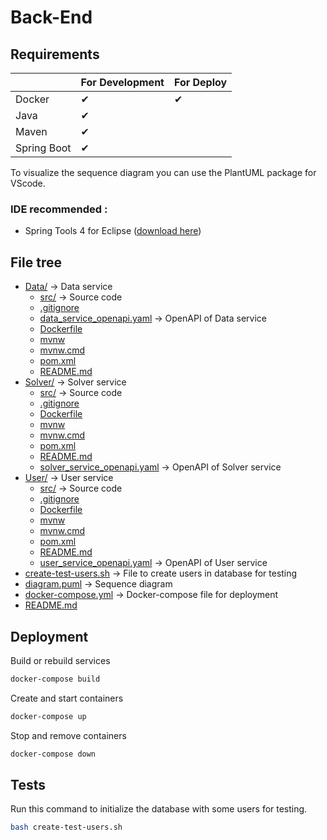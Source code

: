 # Back-End

## Requirements

|             | For Development | For Deploy |
| ----------- | --------------- | ---------- |
| Docker      | &#10004; | &#10004; |
| Java        | &#10004; |
| Maven       | &#10004; |
| Spring Boot | &#10004; |

To visualize the sequence diagram you can use the PlantUML package for VScode.

### IDE recommended :

* Spring Tools 4 for Eclipse ([download here](https://spring.io/tools))

## File tree

* [Data/](.\Data) &#8594; Data service
  * [src/](.\Data\src) &#8594; Source code
  * [.gitignore](.\Data\.gitignore)
  * [data_service_openapi.yaml](.\Data\data_service_openapi.yaml)  &#8594; OpenAPI of Data service
  * [Dockerfile](.\Data\Dockerfile)
  * [mvnw](.\Data\mvnw)
  * [mvnw.cmd](.\Data\mvnw.cmd)
  * [pom.xml](.\Data\pom.xml)
  * [README.md](.\Data\README.md)
* [Solver/](.\Solver) &#8594; Solver service
  * [src/](.\Solver\src) &#8594; Source code
  * [.gitignore](.\Solver\.gitignore)
  * [Dockerfile](.\Solver\Dockerfile)
  * [mvnw](.\Solver\mvnw)
  * [mvnw.cmd](.\Solver\mvnw.cmd)
  * [pom.xml](.\Solver\pom.xml)
  * [README.md](.\Solver\README.md)
  * [solver_service_openapi.yaml](.\Solver\solver_service_openapi.yaml) &#8594; OpenAPI of Solver service
* [User/](.\User) &#8594; User service
  * [src/](.\User\src) &#8594; Source code
  * [.gitignore](.\User\.gitignore)
  * [Dockerfile](.\User\Dockerfile)
  * [mvnw](.\User\mvnw)
  * [mvnw.cmd](.\User\mvnw.cmd)
  * [pom.xml](.\User\pom.xml)
  * [README.md](.\User\README.md)
  * [user_service_openapi.yaml](.\User\user_service_openapi.yaml) &#8594; OpenAPI of User service
* [create-test-users.sh](.\create-test-users.sh) &#8594; File to create users in database for testing
* [diagram.puml](.\diagram.puml) &#8594; Sequence diagram
* [docker-compose.yml](.\docker-compose.yml) &#8594; Docker-compose file for deployment 
* [README.md](.\README.md)

## Deployment

Build or rebuild services
```bash
docker-compose build
```

Create and start containers
```bash
docker-compose up
```

Stop and remove containers
```bash
docker-compose down
```

## Tests

Run this command to initialize the database with some users for testing.
```bash
bash create-test-users.sh 
```
